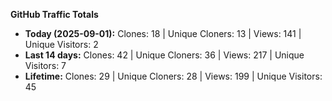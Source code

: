 
**GitHub Traffic Totals**

- **Today (2025-09-01):** Clones: 18 | Unique Cloners: 13 | Views: 141 | Unique Visitors: 2
- **Last 14 days:** Clones: 42 | Unique Cloners: 36 | Views: 217 | Unique Visitors: 7
- **Lifetime:** Clones: 29 | Unique Cloners: 28 | Views: 199 | Unique Visitors: 45
